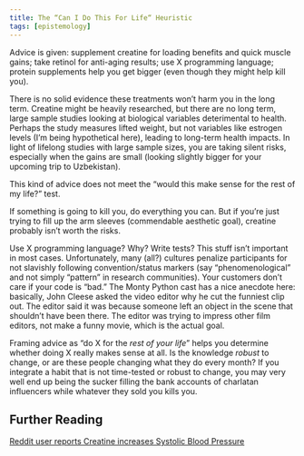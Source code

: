 ```yaml
---
title: The “Can I Do This For Life“ Heuristic
tags: [epistemology]
---
```

Advice is given: supplement creatine for loading benefits and quick muscle gains; take retinol for anti-aging results; use X programming language; protein supplements help you get bigger (even though they might help kill you).

There is no solid evidence these treatments won’t harm you in the long term. Creatine might be heavily researched, but there are no long term, large sample studies looking at biological variables deterimental to health. Perhaps the study measures lifted weight, but not variables like estrogen levels (I’m being hypothetical here), leading to long-term health impacts. In light of lifelong studies with large sample sizes, you are taking silent risks, especially when the gains are small (looking slightly bigger for your upcoming trip to Uzbekistan).

This kind of advice does not meet the “would this make sense for the rest of my life?” test.

If something is going to kill you, do everything you can. But if you’re just trying to fill up the arm sleeves (commendable aesthetic goal), creatine probably isn’t worth the risks.

Use X programming language? Why? Write tests? This stuff isn’t important in most cases. Unfortunately, many (all?) cultures penalize participants for not slavishly following convention/status markers (say “phenomenological” and not simply “pattern” in research communities). Your customers don’t care if your code is “bad.” The Monty Python cast has a nice anecdote here: basically, John Cleese asked the video editor why he cut the funniest clip out. The editor said it was because someone left an object in the scene that shouldn’t have been there. The editor was trying to impress other film editors, not make a funny movie, which is the actual goal.

Framing advice as “do X for the _rest of your life_” helps you determine whether doing X really makes sense at all. Is the knowledge _robust_ to change, or are these people changing what they do every month? If you integrate a habit that is not time-tested or robust to change, you may very well end up being the sucker filling the bank accounts of charlatan influencers while whatever they sold you kills you.

## Further Reading
[Reddit user reports Creatine increases Systolic Blood Pressure](https://www.reddit.com/r/Supplements/comments/srwwh4/creatine_caused_my_systolic_blood_pressure_to_go/)
